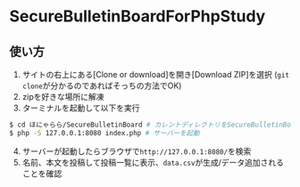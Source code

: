# SecureBulletinBoardForPhpStudy

## 使い方

1. サイトの右上にある[Clone or download]を開き[Download ZIP]を選択 (`git clone`が分かるのであればそっちの方法でOK)
2. zipを好きな場所に解凍
3. ターミナルを起動して以下を実行
```sh
$ cd ほにゃらら/SecureBulletinBoard # カレントディレクトリをSecureBulletinBoardにする
$ php -S 127.0.0.1:8080 index.php # サーバーを起動
```

4. サーバーが起動したらブラウザで`http://127.0.0.1:8080/`を検索
5. 名前、本文を投稿して投稿一覧に表示、`data.csv`が生成/データ追加されることを確認
